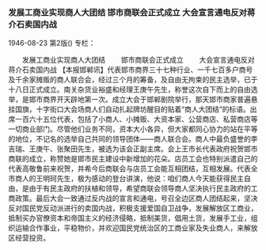 ### 发展工商业实现商人大团结  邯市商联会正式成立  大会宣言通电反对蒋介石卖国内战

1946-08-23
第2版()
专栏：

　　发展工商业实现商人大团结
　　邯市商联会正式成立
　　大会宣言通电反对蒋介石卖国内战
    【本报邯郸讯】代表邯市商界三十七种行业、一千七百多户商号及千余家摊贩的商人联合会，经过三个月的筹备，及自由无拘束的民主选举，已于十八日正式成立。南关杂货业裕盛和经理王庚午先生，称誉这次自下而上的自由选举，是邯市商界开天辟地第一次。成立大会于邯郸剧院举行，那天邯市商家普遍悬挂国旗，十字街口大会场商人们自动扎起牌坊醒目的贴着“商人大团结”的标语。出席一百六十五位代表，包括了小商人、小摊贩、大资本家、公营商店、私营商店等一切商业部门。尽管他们业务不同，资本大小各异，但大家都同心协力的站在平等的地位，不记名的选举自己共同的领导团体——商人联合会。商人中最负盛誉的李吉瑞、王庚午、张聚田先生，被选为该会正副主席。会上王市长代表政府祝贺邯市商联的成立，称赞她是邯市民主建设中新增加的花朵。店员工会也特别派遣自己的代表高敬鲁前来祝贺，并希今后商联会与店员工会能互相团结，互相发展。代表全市商人的王明珂先生，极为感动的登台讲演，他说：咱们商人今天能获得民主自由，是由于有民主政府的扶植和领导，希望商联会领导商人坚决执行民主政府的工商政策。最后大会一致通过反内战的宣言和通电，号召全边区商人团结起来，坚决反对国民党反动派进行的卖国内战，积极支援爱国自卫战争，发展解放区工商业，抵制买办官僚资本和帝国主义的经济侵略，抵制美货，倡用土货，发展手工业，组织运输合作事业，平稳物价，并欢迎国民党统治区的工商业家及失业商人，来解放区经营投资。
